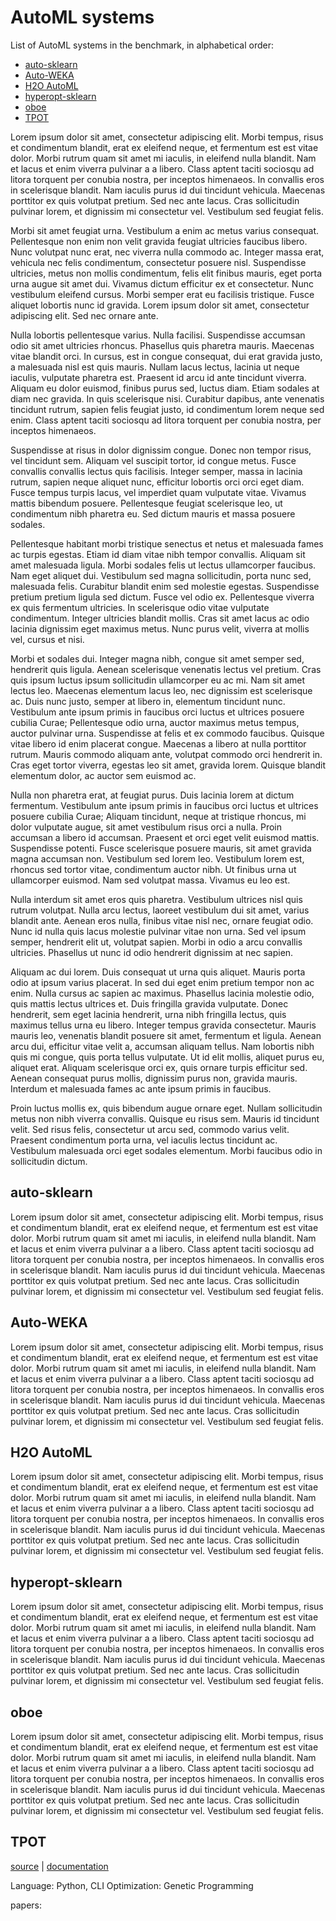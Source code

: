 # AutoML systems

List of AutoML systems in the benchmark, in alphabetical order:

 - [auto-sklearn](#auto-sklearn)
 - [Auto-WEKA](#auto-weka)
 - [H2O AutoML](#h2o-automl)
 - [hyperopt-sklearn](#hyperopt-sklearn)
 - [oboe](#oboe)
 - [TPOT](#tpot)
 
 

Lorem ipsum dolor sit amet, consectetur adipiscing elit. Morbi tempus, risus et condimentum blandit, erat ex eleifend neque, et fermentum est est vitae dolor. Morbi rutrum quam sit amet mi iaculis, in eleifend nulla blandit. Nam et lacus et enim viverra pulvinar a a libero. Class aptent taciti sociosqu ad litora torquent per conubia nostra, per inceptos himenaeos. In convallis eros in scelerisque blandit. Nam iaculis purus id dui tincidunt vehicula. Maecenas porttitor ex quis volutpat pretium. Sed nec ante lacus. Cras sollicitudin pulvinar lorem, et dignissim mi consectetur vel. Vestibulum sed feugiat felis.

Morbi sit amet feugiat urna. Vestibulum a enim ac metus varius consequat. Pellentesque non enim non velit gravida feugiat ultricies faucibus libero. Nunc volutpat nunc erat, nec viverra nulla commodo ac. Integer massa erat, vehicula nec felis condimentum, consectetur posuere nisl. Suspendisse ultricies, metus non mollis condimentum, felis elit finibus mauris, eget porta urna augue sit amet dui. Vivamus dictum efficitur ex et consectetur. Nunc vestibulum eleifend cursus. Morbi semper erat eu facilisis tristique. Fusce aliquet lobortis nunc id gravida. Lorem ipsum dolor sit amet, consectetur adipiscing elit. Sed nec ornare ante.

Nulla lobortis pellentesque varius. Nulla facilisi. Suspendisse accumsan odio sit amet ultricies rhoncus. Phasellus quis pharetra mauris. Maecenas vitae blandit orci. In cursus, est in congue consequat, dui erat gravida justo, a malesuada nisl est quis mauris. Nullam lacus lectus, lacinia ut neque iaculis, vulputate pharetra est. Praesent id arcu id ante tincidunt viverra. Aliquam eu dolor euismod, finibus purus sed, luctus diam. Etiam sodales at diam nec gravida. In quis scelerisque nisi. Curabitur dapibus, ante venenatis tincidunt rutrum, sapien felis feugiat justo, id condimentum lorem neque sed enim. Class aptent taciti sociosqu ad litora torquent per conubia nostra, per inceptos himenaeos.

Suspendisse at risus in dolor dignissim congue. Donec non tempor risus, vel tincidunt sem. Aliquam vel suscipit tortor, id congue metus. Fusce convallis convallis lectus quis facilisis. Integer semper, massa in lacinia rutrum, sapien neque aliquet nunc, efficitur lobortis orci orci eget diam. Fusce tempus turpis lacus, vel imperdiet quam vulputate vitae. Vivamus mattis bibendum posuere. Pellentesque feugiat scelerisque leo, ut condimentum nibh pharetra eu. Sed dictum mauris et massa posuere sodales.

Pellentesque habitant morbi tristique senectus et netus et malesuada fames ac turpis egestas. Etiam id diam vitae nibh tempor convallis. Aliquam sit amet malesuada ligula. Morbi sodales felis ut lectus ullamcorper faucibus. Nam eget aliquet dui. Vestibulum sed magna sollicitudin, porta nunc sed, malesuada felis. Curabitur blandit enim sed molestie egestas. Suspendisse pretium pretium ligula sed dictum. Fusce vel odio ex. Pellentesque viverra ex quis fermentum ultricies. In scelerisque odio vitae vulputate condimentum. Integer ultricies blandit mollis. Cras sit amet lacus ac odio lacinia dignissim eget maximus metus. Nunc purus velit, viverra at mollis vel, cursus et nisi.

Morbi et sodales dui. Integer magna nibh, congue sit amet semper sed, hendrerit quis ligula. Aenean scelerisque venenatis lectus vel pretium. Cras quis ipsum luctus ipsum sollicitudin ullamcorper eu ac mi. Nam sit amet lectus leo. Maecenas elementum lacus leo, nec dignissim est scelerisque ac. Duis nunc justo, semper at libero in, elementum tincidunt nunc. Vestibulum ante ipsum primis in faucibus orci luctus et ultrices posuere cubilia Curae; Pellentesque odio urna, auctor maximus metus tempus, auctor pulvinar urna. Suspendisse at felis et ex commodo faucibus. Quisque vitae libero id enim placerat congue. Maecenas a libero at nulla porttitor rutrum. Mauris commodo aliquam ante, volutpat commodo orci hendrerit in. Cras eget tortor viverra, egestas leo sit amet, gravida lorem. Quisque blandit elementum dolor, ac auctor sem euismod ac.

Nulla non pharetra erat, at feugiat purus. Duis lacinia lorem at dictum fermentum. Vestibulum ante ipsum primis in faucibus orci luctus et ultrices posuere cubilia Curae; Aliquam tincidunt, neque at tristique rhoncus, mi dolor vulputate augue, sit amet vestibulum risus orci a nulla. Proin accumsan a libero id accumsan. Praesent et orci eget velit euismod mattis. Suspendisse potenti. Fusce scelerisque posuere mauris, sit amet gravida magna accumsan non. Vestibulum sed lorem leo. Vestibulum lorem est, rhoncus sed tortor vitae, condimentum auctor nibh. Ut finibus urna ut ullamcorper euismod. Nam sed volutpat massa. Vivamus eu leo est.

Nulla interdum sit amet eros quis pharetra. Vestibulum ultrices nisl quis rutrum volutpat. Nulla arcu lectus, laoreet vestibulum dui sit amet, varius blandit ante. Aenean eros nulla, finibus vitae nisl nec, ornare feugiat odio. Nunc id nulla quis lacus molestie pulvinar vitae non urna. Sed vel ipsum semper, hendrerit elit ut, volutpat sapien. Morbi in odio a arcu convallis ultricies. Phasellus ut nunc id odio hendrerit dignissim at nec sapien.

Aliquam ac dui lorem. Duis consequat ut urna quis aliquet. Mauris porta odio at ipsum varius placerat. In sed dui eget enim pretium tempor non ac enim. Nulla cursus ac sapien ac maximus. Phasellus lacinia molestie odio, quis mattis lectus ultrices et. Duis fringilla gravida vulputate. Donec hendrerit, sem eget lacinia hendrerit, urna nibh fringilla lectus, quis maximus tellus urna eu libero. Integer tempus gravida consectetur. Mauris mauris leo, venenatis blandit posuere sit amet, fermentum et ligula. Aenean arcu dui, efficitur vitae velit a, accumsan aliquam tellus. Nam lobortis nibh quis mi congue, quis porta tellus vulputate. Ut id elit mollis, aliquet purus eu, aliquet erat. Aliquam scelerisque orci ex, quis ornare turpis efficitur sed. Aenean consequat purus mollis, dignissim purus non, gravida mauris. Interdum et malesuada fames ac ante ipsum primis in faucibus.

Proin luctus mollis ex, quis bibendum augue ornare eget. Nullam sollicitudin metus non nibh viverra convallis. Quisque eu risus sem. Mauris id tincidunt velit. Sed risus felis, consectetur ut arcu sed, commodo varius velit. Praesent condimentum porta urna, vel iaculis lectus tincidunt ac. Vestibulum malesuada orci eget sodales elementum. Morbi faucibus odio in sollicitudin dictum. 
 
 
 ## auto-sklearn
 Lorem ipsum dolor sit amet, consectetur adipiscing elit. Morbi tempus, risus et condimentum blandit, erat ex eleifend neque, et fermentum est est vitae dolor. Morbi rutrum quam sit amet mi iaculis, in eleifend nulla blandit. Nam et lacus et enim viverra pulvinar a a libero. Class aptent taciti sociosqu ad litora torquent per conubia nostra, per inceptos himenaeos. In convallis eros in scelerisque blandit. Nam iaculis purus id dui tincidunt vehicula. Maecenas porttitor ex quis volutpat pretium. Sed nec ante lacus. Cras sollicitudin pulvinar lorem, et dignissim mi consectetur vel. Vestibulum sed feugiat felis.

 ## Auto-WEKA
 Lorem ipsum dolor sit amet, consectetur adipiscing elit. Morbi tempus, risus et condimentum blandit, erat ex eleifend neque, et fermentum est est vitae dolor. Morbi rutrum quam sit amet mi iaculis, in eleifend nulla blandit. Nam et lacus et enim viverra pulvinar a a libero. Class aptent taciti sociosqu ad litora torquent per conubia nostra, per inceptos himenaeos. In convallis eros in scelerisque blandit. Nam iaculis purus id dui tincidunt vehicula. Maecenas porttitor ex quis volutpat pretium. Sed nec ante lacus. Cras sollicitudin pulvinar lorem, et dignissim mi consectetur vel. Vestibulum sed feugiat felis.

 ## H2O AutoML
 Lorem ipsum dolor sit amet, consectetur adipiscing elit. Morbi tempus, risus et condimentum blandit, erat ex eleifend neque, et fermentum est est vitae dolor. Morbi rutrum quam sit amet mi iaculis, in eleifend nulla blandit. Nam et lacus et enim viverra pulvinar a a libero. Class aptent taciti sociosqu ad litora torquent per conubia nostra, per inceptos himenaeos. In convallis eros in scelerisque blandit. Nam iaculis purus id dui tincidunt vehicula. Maecenas porttitor ex quis volutpat pretium. Sed nec ante lacus. Cras sollicitudin pulvinar lorem, et dignissim mi consectetur vel. Vestibulum sed feugiat felis.

 ## hyperopt-sklearn
 Lorem ipsum dolor sit amet, consectetur adipiscing elit. Morbi tempus, risus et condimentum blandit, erat ex eleifend neque, et fermentum est est vitae dolor. Morbi rutrum quam sit amet mi iaculis, in eleifend nulla blandit. Nam et lacus et enim viverra pulvinar a a libero. Class aptent taciti sociosqu ad litora torquent per conubia nostra, per inceptos himenaeos. In convallis eros in scelerisque blandit. Nam iaculis purus id dui tincidunt vehicula. Maecenas porttitor ex quis volutpat pretium. Sed nec ante lacus. Cras sollicitudin pulvinar lorem, et dignissim mi consectetur vel. Vestibulum sed feugiat felis.

 ## oboe
 Lorem ipsum dolor sit amet, consectetur adipiscing elit. Morbi tempus, risus et condimentum blandit, erat ex eleifend neque, et fermentum est est vitae dolor. Morbi rutrum quam sit amet mi iaculis, in eleifend nulla blandit. Nam et lacus et enim viverra pulvinar a a libero. Class aptent taciti sociosqu ad litora torquent per conubia nostra, per inceptos himenaeos. In convallis eros in scelerisque blandit. Nam iaculis purus id dui tincidunt vehicula. Maecenas porttitor ex quis volutpat pretium. Sed nec ante lacus. Cras sollicitudin pulvinar lorem, et dignissim mi consectetur vel. Vestibulum sed feugiat felis.

 ## TPOT
 [source](https://github.com/EpistasisLab/tpot/tree/master/tpot) | [documentation](https://epistasislab.github.io/tpot/)
 
 Language: Python, CLI
 Optimization: Genetic Programming
 
 
 
 
 papers: